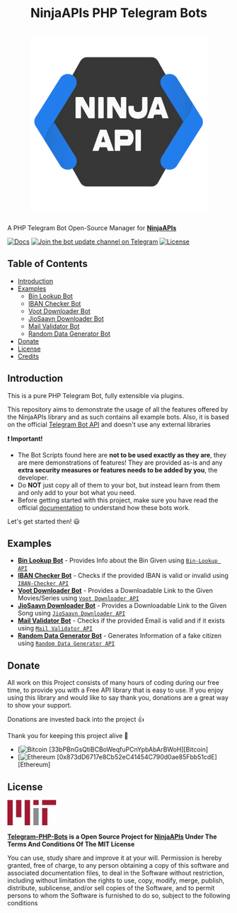 <h1 align="center">
    NinjaAPIs PHP Telegram Bots<br>
    <br>
    <img src="./misc/76147628.png" title="NinjaAPIs" alt="NinjaAPIs logo">
    <br>
</h1>

A PHP Telegram Bot Open-Source Manager for [**NinjaAPIs**](https://ninja-apis.cf)

[![Docs](https://img.shields.io/badge/NinjaAPIs-Docs-32a2da.svg)](https://ninja-apis.cf)
[![Join the bot update channel on Telegram](https://img.shields.io/badge/Telegram-@NinjaAPIs-64659d.svg)](https://telegram.me/NinjaAPIs)
[![License](https://img.shields.io/badge/License-MIT-red)](https://github.com/NinjaAPIs/Telegram-PHP-Bots/blob/main/LICENSE)

## Table of Contents
- [Introduction](#introduction)
- [Examples](#examples)
    - [Bin Lookup Bot](https://github.com/NinjaAPIs/Telegram-PHP-Bots/tree/main/Bin-Lookup%20Bot)
    - [IBAN Checker Bot](https://github.com/NinjaAPIs/Telegram-PHP-Bots/tree/main/IBAN%20Checker%20Bot)
    - [Voot Downloader Bot](https://github.com/NinjaAPIs/Telegram-PHP-Bots/tree/main/Voot%20Downloader%20Bot)
    - [JioSaavn Downloader Bot](https://github.com/NinjaAPIs/Telegram-PHP-Bots/tree/main/JioSaavn%20Downloader%20Bot)
    - [Mail Validator Bot](https://github.com/NinjaAPIs/Telegram-PHP-Bots/tree/main/Mail%20Validator%20Bot)
    - [Random Data Generator Bot](https://github.com/NinjaAPIs/Telegram-PHP-Bots/tree/main/Random%20Data%20Generator%20Bot)
- [Donate](#donate)
- [License](#license)
- [Credits](#credits)

## Introduction

This is a pure PHP Telegram Bot, fully extensible via plugins.

This repository aims to demonstrate the usage of all the features offered by the NinjaAPIs library and as such contains all example bots.
Also, it is based on the official [Telegram Bot API](https://core.telegram.org/bots/api) and doesn't use any external libraries

**:exclamation: Important!**
- The Bot Scripts found here are **not to be used exactly as they are**, they are mere demonstrations of features! They are provided as-is and any **extra security measures or features needs to be added by you**, the developer.
- Do **NOT** just copy all of them to your bot, but instead learn from them and only add to your bot what you need.
- Before getting started with this project, make sure you have read the official [documentation](https://ninja-apis.cf) to understand how these bots work.

Let's get started then! :smiley:

## Examples

- **[Bin Lookup Bot](https://github.com/NinjaAPIs/Telegram-PHP-Bots/tree/main/Bin-Lookup%20Bot)** - Provides Info about the Bin Given using [`Bin-Lookup API`](https://ninja-apis.cf/#bin-lookup)
- **[IBAN Checker Bot](https://github.com/NinjaAPIs/Telegram-PHP-Bots/tree/main/IBAN%20Checker%20Bot)** - Checks if the provided IBAN is valid or invalid using [`IBAN-Checker API`](https://ninja-apis.cf/#iban-checker)
- **[Voot Downloader Bot](https://github.com/NinjaAPIs/Telegram-PHP-Bots/tree/main/Voot%20Downloader%20Bot)** - Provides a Downloadable Link to the Given Movies/Series using [`Voot Downloader API`](https://ninja-apis.cf/#voot-downloader)
- **[JioSaavn Downloader Bot](https://github.com/NinjaAPIs/Telegram-PHP-Bots/tree/main/JioSaavn%20Downloader%20Bot)** - Provides a Downloadable Link to the Given Song using [`JioSaavn Downloader API`](https://ninja-apis.cf/#jiosaavn-downloader)
- **[Mail Validator Bot](https://github.com/NinjaAPIs/Telegram-PHP-Bots/tree/main/Mail%20Validator%20Bot)** - Checks if the provided Email is valid and if it exists using [`Mail Validator API`](https://ninja-apis.cf/#mail-validator)
- **[Random Data Generator Bot](https://github.com/NinjaAPIs/Telegram-PHP-Bots/tree/main/Random%20Data%20Generator%20Bot)** - Generates Information of a fake citizen using [`Random Data Generator API`](https://ninja-apis.cf/#random-data)

## Donate

All work on this Project consists of many hours of coding during our free time, to provide you with a Free API library that is easy to use.
If you enjoy using this library and would like to say thank you, donations are a great way to show your support.

Donations are invested back into the project :+1:

Thank you for keeping this project alive :pray:
- [![Bitcoin](https://user-images.githubusercontent.com/9423417/59235974-a4c93e80-8be3-11e9-9fde-260c821b6eae.png) [33bPBnGsQtiBCBoWeqfuPCnYpbAbArBWoH][Bitcoin]
- [![Ethereum](https://user-images.githubusercontent.com/9423417/59235975-a4c93e80-8be3-11e9-8762-7a47c62c968d.png) [0x873dD6717e8Cb52eC41454C790d0ae85Fbb51cdE][Ethereum]

## License
[![MIT Image](./misc/330px-MIT_logo.svg.jpg)](https://opensource.org/licenses/MIT)  

**[Telegram-PHP-Bots](https://github.com/NinjaAPIs/Telegram-PHP-Bots) is a Open Source Project for [NinjaAPIs](https://ninja-apis.cf) Under The Terms And Conditions Of The MIT License**

You can use, study share and improve it at your will. Permission is hereby granted, free of charge, to any person obtaining a copy of this software and associated documentation files, to deal in the Software without restriction, including without limitation the rights to use, copy, modify, merge, publish, distribute, sublicense, and/or sell copies of the Software, and to permit persons to whom the Software is furnished to do so, subject to the following conditions
